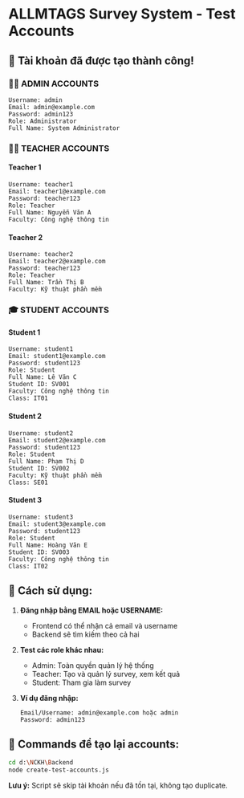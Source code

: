 # ALLMTAGS Survey System - Test Accounts

## 🎯 Tài khoản đã được tạo thành công!

### 👨‍💼 ADMIN ACCOUNTS
```
Username: admin
Email: admin@example.com  
Password: admin123
Role: Administrator
Full Name: System Administrator
```

### 👨‍🏫 TEACHER ACCOUNTS

#### Teacher 1
```
Username: teacher1
Email: teacher1@example.com
Password: teacher123
Role: Teacher
Full Name: Nguyễn Văn A
Faculty: Công nghệ thông tin
```

#### Teacher 2
```
Username: teacher2
Email: teacher2@example.com
Password: teacher123
Role: Teacher
Full Name: Trần Thị B
Faculty: Kỹ thuật phần mềm
```

### 🎓 STUDENT ACCOUNTS

#### Student 1
```
Username: student1
Email: student1@example.com
Password: student123
Role: Student
Full Name: Lê Văn C
Student ID: SV001
Faculty: Công nghệ thông tin
Class: IT01
```

#### Student 2
```
Username: student2
Email: student2@example.com
Password: student123
Role: Student
Full Name: Phạm Thị D
Student ID: SV002
Faculty: Kỹ thuật phần mềm
Class: SE01
```

#### Student 3
```
Username: student3
Email: student3@example.com
Password: student123
Role: Student
Full Name: Hoàng Văn E
Student ID: SV003
Faculty: Công nghệ thông tin
Class: IT02
```

## 🚀 Cách sử dụng:

1. **Đăng nhập bằng EMAIL hoặc USERNAME:**
   - Frontend có thể nhận cả email và username
   - Backend sẽ tìm kiếm theo cả hai

2. **Test các role khác nhau:**
   - Admin: Toàn quyền quản lý hệ thống
   - Teacher: Tạo và quản lý survey, xem kết quả
   - Student: Tham gia làm survey

3. **Ví dụ đăng nhập:**
   ```
   Email/Username: admin@example.com hoặc admin
   Password: admin123
   ```

## 🔧 Commands để tạo lại accounts:

```bash
cd d:\NCKH\Backend
node create-test-accounts.js
```

**Lưu ý:** Script sẽ skip tài khoản nếu đã tồn tại, không tạo duplicate.